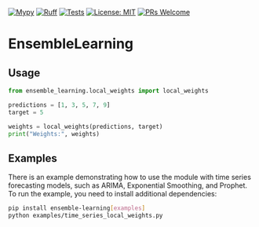 [![Mypy](https://github.com/NiklasvonM/EnsembleLearning/actions/workflows/mypy.yml/badge.svg)](https://github.com/NiklasvonM/EnsembleLearning/actions/workflows/mypy.yml)
[![Ruff](https://github.com/NiklasvonM/EnsembleLearning/actions/workflows/ruff.yml/badge.svg)](https://github.com/NiklasvonM/EnsembleLearning/actions/workflows/ruff.yml)
[![Tests](https://github.com/NiklasvonM/EnsembleLearning/actions/workflows/tests.yml/badge.svg)](https://github.com/NiklasvonM/EnsembleLearning/actions/workflows/tests.yml)
[![License: MIT](https://img.shields.io/badge/License-MIT-yellow.svg)](https://opensource.org/licenses/MIT)
[![PRs Welcome](https://img.shields.io/badge/PRs-welcome-brightgreen.svg?style=flat-square)](https://makeapullrequest.com)

# EnsembleLearning

## Usage

```python
from ensemble_learning.local_weights import local_weights

predictions = [1, 3, 5, 7, 9]
target = 5

weights = local_weights(predictions, target)
print("Weights:", weights)
```

## Examples

There is an example demonstrating how to use the module with time series forecasting models, such as ARIMA, Exponential Smoothing, and Prophet. To run the example, you need to install additional dependencies:

```bash
pip install ensemble-learning[examples]
python examples/time_series_local_weights.py
```
